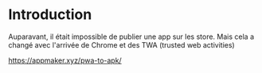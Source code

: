 # Introduction

Auparavant, il était impossible de publier une app sur les store. Mais cela a changé avec l'arrivée de Chrome et des TWA (trusted web activities)

https://appmaker.xyz/pwa-to-apk/
